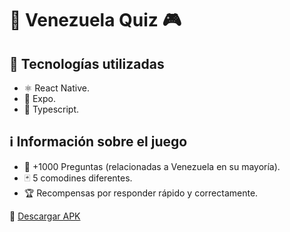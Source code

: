 # :iphone: Venezuela Quiz :video_game: 	

## 🚀 Tecnologías utilizadas
-  ⚛️ React Native.
-  📲 Expo.
-  🔷 Typescript.

## ℹ️ Información sobre el juego
-  💭 +1000 Preguntas (relacionadas a Venezuela en su mayoría).
-  🃏 5 comodines diferentes.
-  🏆 Recompensas por responder rápido y correctamente.

:link: [Descargar APK](https://drive.google.com/file/d/14GY3AN6SdeM9Se7bQjXM3P3DSG-AyVkW/view)
